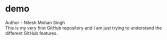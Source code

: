 # demo
Author - Nilesh Mohan Singh <br>
This is my very first GitHub repository and I am just trying to understand the different GitHub features.
